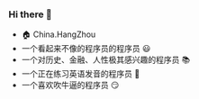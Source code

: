 ### Hi there 👋
- :house: China.HangZhou
- 一个看起来不像的程序员的程序员 :smiley: 
- 一个对历史、金融、人性极其感兴趣的程序员 :books: 
- 一个正在练习英语发音的程序员 :honeybee:
- 一个喜欢吹牛逼的程序员 :smirk:
<!--
**bulingfeng/bulingfeng** is a ✨ _special_ ✨ repository because its `README.md` (this file) appears on your GitHub profile.

Here are some ideas to get you started:

- 🔭 I’m currently working on ...
- 🌱 I’m currently learning ...
- 👯 I’m looking to collaborate on ...
- 🤔 I’m looking for help with ...
- 💬 Ask me about ...
- 📫 How to reach me: ...
- 😄 Pronouns: ...
- ⚡ Fun fact: ...
-->
